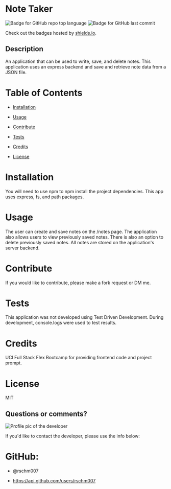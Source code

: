 
# Note Taker

![Badge for GitHub repo top language](https://img.shields.io/github/languages/top/rschm007/Note_Taker?style=flat&logo=appveyor) ![Badge for GitHub last commit](https://img.shields.io/github/last-commit/rschm007/Note_Taker?style=flat&logo=appveyor)
  
Check out the badges hosted by [shields.io](https://shields.io/).


## Description

 An application that can be used to write, save, and delete notes. This application uses an express backend and save and retrieve note data from a JSON file.
# Table of Contents
* [Installation](#installation)

* [Usage](#usage)

* [Contribute](#contribute)

* [Tests](#tests)

* [Credits](#credits)

* [License](#license)

# Installation

You will need to use npm to npm install the project dependencies. This app uses express, fs, and path packages.


# Usage

The user can create and save notes on the /notes page. The application also allows users to view previously saved notes. There is also an option to delete previously saved notes. All notes are stored on the application's server backend.


# Contribute

If you would like to contribute, please make a fork request or DM me.


# Tests

This application was not developed using Test Driven Development. During development, console.logs were used to test results.


# Credits

UCI Full Stack Flex Bootcamp for providing frontend code and project prompt.


# License

MIT



## Questions or comments?

![Profile pic of the developer](https://avatars1.githubusercontent.com/u/69170803?v=4)

If you'd like to contact the developer, please use the info below:

# GitHub:

* @rschm007 

* https://api.github.com/users/rschm007
